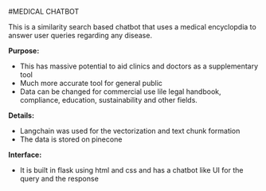 #MEDICAL CHATBOT

This is a similarity search based chatbot that uses a medical encyclopdia to answer user queries regarding any disease.

**Purpose:**
- This has massive potential to aid clinics and doctors as a supplementary tool
- Much more accurate tool for general public
- Data can be changed for commercial use lile legal handbook, compliance, education, sustainability and other fields.
  
**Details:**
- Langchain was used for the vectorization and text chunk formation
- The data is stored on pinecone

**Interface:**
- It is built in flask using html and css and has a chatbot like UI for the query and the response

